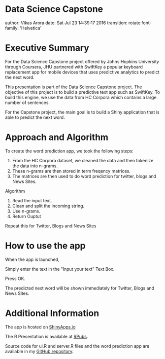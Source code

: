 Data Science Capstone
=======================================================
author: Vikas Arora
date: Sat Jul 23 14:39:17 2016
transition: rotate
font-family: 'Helvetica'

Executive Summary
========================================================

For the Data Science Capstone project offered by Johns Hopkins University through Coursera, JHU partnered with SwiftKey a popular keyboard replacement app for mobile devices that uses predictive analytics to predict the next word.

This presentation is part of the Data Science Capstone project. The objective of this project is to build a predictive text app such as SwiftKey. To build this engine, we use the data from HC Corpora which contains a large number of sentences.

For the Capstone project, the main goal is to build a Shiny application that is able to predict the next word.

Approach and Algorithm
========================================================

To create the word prediction app, we took the following steps:

1. From the HC Corpora dataset, we cleaned the data and then tokenize the data into n-grams. 
2. These n-grams are then stored in term freqency matrices.
3. The matrices are then used to do word prediction for twitter, blogs and News Sites.

Algorithm

1. Read the input text.
2. Clean and split the incoming string.
3. Use n-grams.
4. Return Ouptut

Repeat this for Twitter, Blogs and News Sites

How to use the app
========================================================

When the app is launched, 

Simply enter the text in the "Input your text" Text Box. 

Press OK.

The predicted next word will be shown immediately for Twitter, Blogs and News Sites.

Additional Information
========================================================

The app is hosted on [ShinyApps.io](https://vikasarora1980.shinyapps.io/Capstone/)

The R Presentation is available at [RPubs](http://rpubs.com/vikasarora1980/CapstoneFinalReport).

Source code for ui.R and server.R files and the word prediction app are available in my [GitHub repository](https://github.com/vikasarora1980/capstone).
